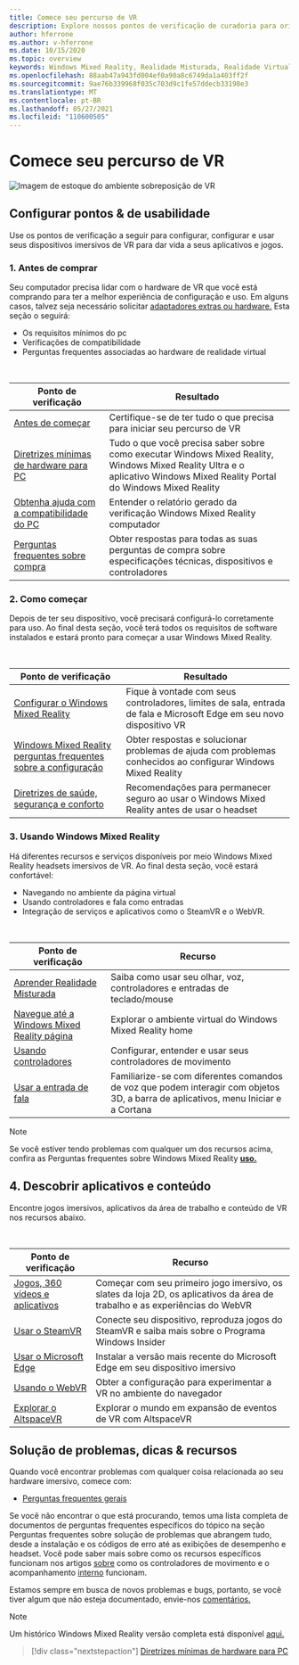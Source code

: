 ```yaml
---
title: Comece seu percurso de VR
description: Explore nossos pontos de verificação de curadoria para orientar novos usuários de dispositivos por meio da configuração e do uso de seus dispositivos imersivos de VR.
author: hferrone
ms.author: v-hferrone
ms.date: 10/15/2020
ms.topic: overview
keywords: Windows Mixed Reality, Realidade Misturada, Realidade Virtual, VR, MR,
ms.openlocfilehash: 88aab47a943fd004ef0a90a8c6749da1a403ff2f
ms.sourcegitcommit: 9ae76b339968f035c703d9c1fe57ddecb33198e3
ms.translationtype: MT
ms.contentlocale: pt-BR
ms.lasthandoff: 05/27/2021
ms.locfileid: "110600505"
---
```

# <a name="start-your-vr-journey"></a>Comece seu percurso de VR

![Imagem de estoque do ambiente sobreposição de VR](images/mr-win32-slates-pinspanel.png)

## <a name="setup--usability-checkpoints"></a>Configurar pontos & de usabilidade

Use os pontos de verificação a seguir para configurar, configurar e usar seus dispositivos imersivos de VR para dar vida a seus aplicativos e jogos.

### <a name="1-before-you-buy"></a>1. Antes de comprar

Seu computador precisa lidar com o hardware de VR que você está comprando para ter a melhor experiência de configuração e uso. Em alguns casos, talvez seja necessário solicitar [adaptadores extras ou hardware.](recommended-adapters-for-windows-mixed-reality-capable-pcs.md) Esta seção o seguirá:

* Os requisitos mínimos do pc
* Verificações de compatibilidade
* Perguntas frequentes associadas ao hardware de realidade virtual

<br>

|  Ponto de verificação  |  Resultado  |
| --- | --- |
| [Antes de começar](before-you-start.md) | Certifique-se de ter tudo o que precisa para iniciar seu percurso de VR |
| [Diretrizes mínimas de hardware para PC](windows-mixed-reality-minimum-pc-hardware-compatibility-guidelines.md) | Tudo o que você precisa saber sobre como executar Windows Mixed Reality, Windows Mixed Reality Ultra e o aplicativo Windows Mixed Reality Portal do Windows Mixed Reality |
| [Obtenha ajuda com a compatibilidade do PC](get-help-with-pc-compatibility.md) | Entender o relatório gerado da verificação Windows Mixed Reality computador |
| [Perguntas frequentes sobre compra](before-you-buy-faqs.md) | Obter respostas para todas as suas perguntas de compra sobre especificações técnicas, dispositivos e controladores |

### <a name="2-getting-started"></a>2. Como começar

Depois de ter seu dispositivo, você precisará configurá-lo corretamente para uso. Ao final desta seção, você terá todos os requisitos de software instalados e estará pronto para começar a usar Windows Mixed Reality.

<br>

|  Ponto de verificação  |  Resultado  |
| --- | --- |
| [Configurar o Windows Mixed Reality](set-up-windows-mixed-reality.md) | Fique à vontade com seus controladores, limites de sala, entrada de fala e Microsoft Edge em seu novo dispositivo VR |
| [Windows Mixed Reality perguntas frequentes sobre a configuração](wmr-setup-faq.yml) | Obter respostas e solucionar problemas de ajuda com problemas conhecidos ao configurar Windows Mixed Reality |
| [Diretrizes de saúde, segurança e conforto](wmr-health-safety-comfort.md) | Recomendações para permanecer seguro ao usar o Windows Mixed Reality antes de usar o headset  |

### <a name="3-using-windows-mixed-reality"></a>3. Usando Windows Mixed Reality

Há diferentes recursos e serviços disponíveis por meio Windows Mixed Reality headsets imersivos de VR. Ao final desta seção, você estará confortável:

* Navegando no ambiente da página virtual
* Usando controladores e fala como entradas
* Integração de serviços e aplicativos como o SteamVR e o WebVR.

<br>

|  Ponto de verificação  |  Recurso  |
| --- | --- |
| [Aprender Realidade Misturada](learn-mixed-reality.md) | Saiba como usar seu olhar, voz, controladores e entradas de teclado/mouse |
| [Navegue até a Windows Mixed Reality página](your-mixed-reality-home.md) | Explorar o ambiente virtual do Windows Mixed Reality home  |
| [Usando controladores](controllers-in-wmr.md) | Configurar, entender e usar seus controladores de movimento |
| [Usar a entrada de fala](using-speech-in-wmr.md) | Familiarize-se com diferentes comandos de voz que podem interagir com objetos 3D, a barra de aplicativos, menu Iniciar e a Cortana |

> [!NOTE]
> Se você estiver tendo problemas com qualquer um dos recursos acima, confira as Perguntas frequentes sobre Windows Mixed Reality **[uso.](using-wmr-faq.yml)**

## <a name="4-discover-apps-and-content"></a>4. Descobrir aplicativos e conteúdo

Encontre jogos imersivos, aplicativos da área de trabalho e conteúdo de VR nos recursos abaixo. 

<br>

|  Ponto de verificação  |  Recurso  |
| --- | --- |
| [Jogos, 360 vídeos e aplicativos](using-games-and-apps-in-windows-mixed-reality.md) | Começar com seu primeiro jogo imersivo, os slates da loja 2D, os aplicativos da área de trabalho e as experiências do WebVR |
| [Usar o SteamVR](using-steamvr-with-windows-mixed-reality.md) | Conecte seu dispositivo, reproduza jogos do SteamVR e saiba mais sobre o Programa Windows Insider |
| [Usar o Microsoft Edge](using-microsoft-edge.md) | Instalar a versão mais recente do Microsoft Edge em seu dispositivo imersivo |
| [Usando o WebVR](webvr.md) | Obter a configuração para experimentar a VR no ambiente do navegador |
| [Explorar o AltspaceVR](/windows/mixed-reality/altspace-vr/journey) | Explorar o mundo em expansão de eventos de VR com AltspaceVR |

## <a name="troubleshooting-tips--resources"></a>Solução de problemas, dicas & recursos

Quando você encontrar problemas com qualquer coisa relacionada ao seu hardware imersivo, comece com:
 
* [Perguntas frequentes gerais](troubleshooting-windows-mixed-reality.md) 

Se você não encontrar o que está procurando, temos uma lista completa de documentos  de perguntas frequentes específicos do tópico na seção Perguntas frequentes sobre solução de problemas que abrangem tudo, desde a instalação e os códigos de erro até as exibições de desempenho e headset. Você pode saber mais sobre como os recursos específicos funcionam nos artigos [sobre](controllers-in-wmr.md) como os controladores de movimento e o acompanhamento [interno](tracking-system.md) funcionam.

Estamos sempre em busca de novos problemas e bugs, portanto, se você tiver algum que não esteja documentado, envie-nos [comentários.](filing-feedback.md)

> [!NOTE]
> Um histórico Windows Mixed Reality versão completa está disponível [aqui.](mixed-reality-software.md)

> [!div class="nextstepaction"]
> [Diretrizes mínimas de hardware para PC](windows-mixed-reality-minimum-pc-hardware-compatibility-guidelines.md)

<br>